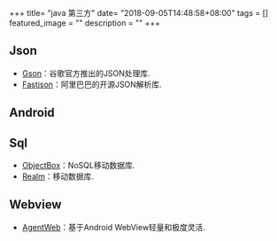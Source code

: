 +++
title= "java 第三方"
date= "2018-09-05T14:48:58+08:00"
tags = []
featured_image = ""
description = ""
+++

## Json

- [Gson](https://github.com/google/gson)：谷歌官方推出的JSON处理库.
- [Fastjson](https://github.com/Alibaba/fastjson)：阿里巴巴的开源JSON解析库.


## Android

## Sql
- [ObjectBox](https://github.com/objectbox/objectbox-java)：NoSQL移动数据库.
- [Realm](https://github.com/realm)：移动数据库.

## Webview
- [AgentWeb](https://github.com/Justson/AgentWeb)：基于Android WebView轻量和极度灵活.